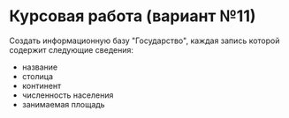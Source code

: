 # Курсовая работа (вариант №11)
        
Создать информационную базу "Государство", каждая запись которой содержит следующие сведения:
<ul>
        <li>название
        <li>столица
        <li>континент
        <li>численность населения
        <li>занимаемая площадь
<ul>    
